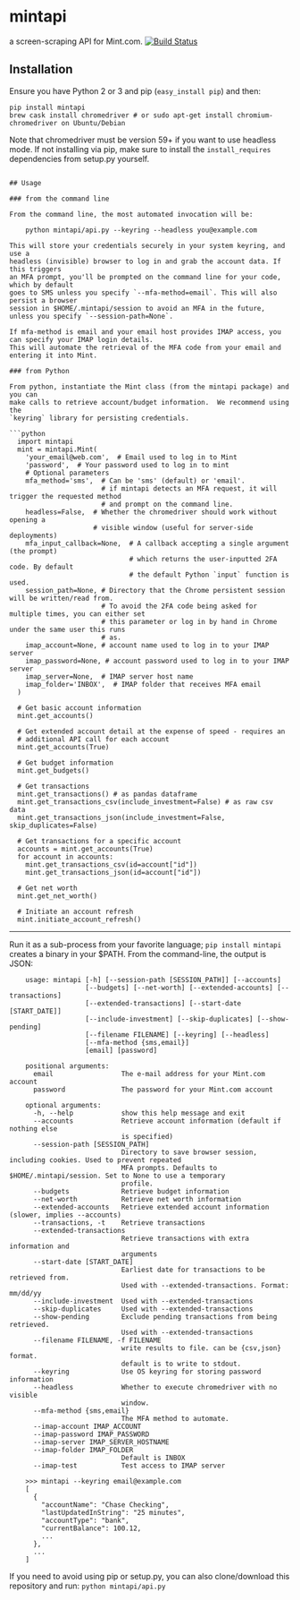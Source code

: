 # mintapi

a screen-scraping API for Mint.com. [![Build Status](https://travis-ci.org/mrooney/mintapi.svg?branch=master)](https://travis-ci.org/mrooney/mintapi)

## Installation
Ensure you have Python 2 or 3 and pip (`easy_install pip`) and then:

```shell
pip install mintapi
brew cask install chromedriver # or sudo apt-get install chromium-chromedriver on Ubuntu/Debian
```

Note that chromedriver must be version 59+ if you want to use headless mode. If not installing via pip,
make sure to install the `install_requires` dependencies from setup.py yourself.

```shell

## Usage

### from the command line

From the command line, the most automated invocation will be:

    python mintapi/api.py --keyring --headless you@example.com

This will store your credentials securely in your system keyring, and use a
headless (invisible) browser to log in and grab the account data. If this triggers
an MFA prompt, you'll be prompted on the command line for your code, which by default
goes to SMS unless you specify `--mfa-method=email`. This will also persist a browser
session in $HOME/.mintapi/session to avoid an MFA in the future, unless you specify `--session-path=None`.

If mfa-method is email and your email host provides IMAP access, you can specify your IMAP login details.
This will automate the retrieval of the MFA code from your email and entering it into Mint.

### from Python

From python, instantiate the Mint class (from the mintapi package) and you can
make calls to retrieve account/budget information.  We recommend using the
`keyring` library for persisting credentials.

```python
  import mintapi
  mint = mintapi.Mint(
    'your_email@web.com',  # Email used to log in to Mint
    'password',  # Your password used to log in to mint
    # Optional parameters
    mfa_method='sms',  # Can be 'sms' (default) or 'email'.
                       # if mintapi detects an MFA request, it will trigger the requested method
                       # and prompt on the command line.
    headless=False,  # Whether the chromedriver should work without opening a
                     # visible window (useful for server-side deployments)
    mfa_input_callback=None,  # A callback accepting a single argument (the prompt)
                              # which returns the user-inputted 2FA code. By default
                              # the default Python `input` function is used.
    session_path=None, # Directory that the Chrome persistent session will be written/read from.
                       # To avoid the 2FA code being asked for multiple times, you can either set
                       # this parameter or log in by hand in Chrome under the same user this runs
                       # as.
    imap_account=None, # account name used to log in to your IMAP server
    imap_password=None, # account password used to log in to your IMAP server
    imap_server=None,  # IMAP server host name
    imap_folder='INBOX',  # IMAP folder that receives MFA email
  )

  # Get basic account information
  mint.get_accounts()

  # Get extended account detail at the expense of speed - requires an
  # additional API call for each account
  mint.get_accounts(True)

  # Get budget information
  mint.get_budgets()

  # Get transactions
  mint.get_transactions() # as pandas dataframe
  mint.get_transactions_csv(include_investment=False) # as raw csv data
  mint.get_transactions_json(include_investment=False, skip_duplicates=False)

  # Get transactions for a specific account
  accounts = mint.get_accounts(True)
  for account in accounts:
    mint.get_transactions_csv(id=account["id"])
    mint.get_transactions_json(id=account["id"])

  # Get net worth
  mint.get_net_worth()

  # Initiate an account refresh
  mint.initiate_account_refresh()
```

---
Run it as a sub-process from your favorite language; `pip install mintapi` creates a binary in your $PATH. From the command-line, the output is JSON:

```shell
    usage: mintapi [-h] [--session-path [SESSION_PATH]] [--accounts]
                   [--budgets] [--net-worth] [--extended-accounts] [--transactions]
                   [--extended-transactions] [--start-date [START_DATE]]
                   [--include-investment] [--skip-duplicates] [--show-pending]
                   [--filename FILENAME] [--keyring] [--headless]
                   [--mfa-method {sms,email}]
                   [email] [password]

    positional arguments:
      email                 The e-mail address for your Mint.com account
      password              The password for your Mint.com account

    optional arguments:
      -h, --help            show this help message and exit
      --accounts            Retrieve account information (default if nothing else
                            is specified)
      --session-path [SESSION_PATH]
                            Directory to save browser session, including cookies. Used to prevent repeated
                            MFA prompts. Defaults to $HOME/.mintapi/session. Set to None to use a temporary
                            profile.
      --budgets             Retrieve budget information
      --net-worth           Retrieve net worth information
      --extended-accounts   Retrieve extended account information (slower, implies --accounts)
      --transactions, -t    Retrieve transactions
      --extended-transactions
                            Retrieve transactions with extra information and
                            arguments
      --start-date [START_DATE]
                            Earliest date for transactions to be retrieved from.
                            Used with --extended-transactions. Format: mm/dd/yy
      --include-investment  Used with --extended-transactions
      --skip-duplicates     Used with --extended-transactions
      --show-pending        Exclude pending transactions from being retrieved.
                            Used with --extended-transactions
      --filename FILENAME, -f FILENAME
                            write results to file. can be {csv,json} format.
                            default is to write to stdout.
      --keyring             Use OS keyring for storing password information
      --headless            Whether to execute chromedriver with no visible
                            window.
      --mfa-method {sms,email}
                            The MFA method to automate.
      --imap-account IMAP_ACCOUNT
      --imap-password IMAP_PASSWORD
      --imap-server IMAP_SERVER_HOSTNAME
      --imap-folder IMAP_FOLDER
                            Default is INBOX
      --imap-test           Test access to IMAP server

    >>> mintapi --keyring email@example.com
    [
      {
        "accountName": "Chase Checking",
        "lastUpdatedInString": "25 minutes",
        "accountType": "bank",
        "currentBalance": 100.12,
        ...
      },
      ...
    ]
```

If you need to avoid using pip or setup.py, you can also clone/download
this repository and run: ``python mintapi/api.py``
